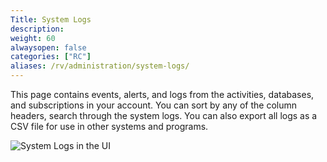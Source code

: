 ```yaml
---
Title: System Logs
description:
weight: 60
alwaysopen: false
categories: ["RC"]
aliases: /rv/administration/system-logs/
---
```

This page contains events, alerts, and logs from the activities, databases, and subscriptions in your account.
You can sort by any of the column headers, search through the system logs.
You can also export all logs as a CSV file for use in other systems and programs.

![System Logs in the UI](/images/rcpro/system_log.png?width=998&height=576)
